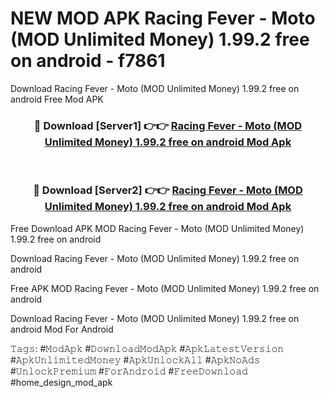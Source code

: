 # NEW MOD APK Racing Fever - Moto (MOD Unlimited Money) 1.99.2 free on android - f7861
Download Racing Fever - Moto (MOD Unlimited Money) 1.99.2 free on android Free Mod APK

<div align="center">
<h3>🔴 Download [Server1] 👉👉 <a href="https://apk-comot.site?title=Racing_Fever_-_Moto_(MOD_Unlimited_Money)_1.99.2_free_on_android">Racing Fever - Moto (MOD Unlimited Money) 1.99.2 free on android Mod Apk</a></h3><br>

<h3>🔴 Download [Server2] 👉👉 <a href="https://apk-comot.site?title=Racing_Fever_-_Moto_(MOD_Unlimited_Money)_1.99.2_free_on_android">Racing Fever - Moto (MOD Unlimited Money) 1.99.2 free on android Mod Apk</a></h3>
</div>


Free Download APK MOD Racing Fever - Moto (MOD Unlimited Money) 1.99.2 free on android

Download Racing Fever - Moto (MOD Unlimited Money) 1.99.2 free on android 

Free APK MOD Racing Fever - Moto (MOD Unlimited Money) 1.99.2 free on android 

Download Racing Fever - Moto (MOD Unlimited Money) 1.99.2 free on android Mod For Android

𝚃𝚊𝚐𝚜: #𝙼𝚘𝚍𝙰𝚙𝚔 #𝙳𝚘𝚠𝚗𝚕𝚘𝚊𝚍𝙼𝚘𝚍𝙰𝚙𝚔 #𝙰𝚙𝚔𝙻𝚊𝚝𝚎𝚜𝚝𝚅𝚎𝚛𝚜𝚒𝚘𝚗 #𝙰𝚙𝚔𝚄𝚗𝚕𝚒𝚖𝚒𝚝𝚎𝚍𝙼𝚘𝚗𝚎𝚢 #𝙰𝚙𝚔𝚄𝚗𝚕𝚘𝚌𝚔𝙰𝚕𝚕 #𝙰𝚙𝚔𝙽𝚘𝙰𝚍𝚜 #𝚄𝚗𝚕𝚘𝚌𝚔𝙿𝚛𝚎𝚖𝚒𝚞𝚖 #𝙵𝚘𝚛𝙰𝚗𝚍𝚛𝚘𝚒𝚍 #𝙵𝚛𝚎𝚎𝙳𝚘𝚠𝚗𝚕𝚘𝚊𝚍 #home_design_mod_apk